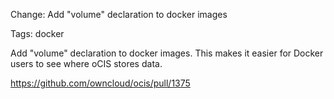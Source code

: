 Change: Add "volume" declaration to docker images

Tags: docker

Add "volume" declaration to docker images. This makes it easier for Docker users to see where oCIS stores data.

https://github.com/owncloud/ocis/pull/1375
